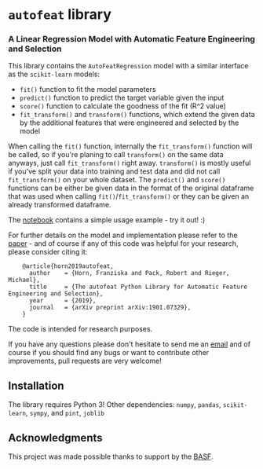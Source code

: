 # `autofeat` library
### A Linear Regression Model with Automatic Feature Engineering and Selection

This library contains the `AutoFeatRegression` model with a similar interface as the `scikit-learn` models:
- `fit()` function to fit the model parameters
- `predict()` function to predict the target variable given the input
- `score()` function to calculate the goodness of the fit (R^2 value)
- `fit_transform()` and `transform()` functions, which extend the given data by the additional features that were engineered and selected by the model

When calling the `fit()` function, internally the `fit_transform()` function will be called, so if you're planing to call `transform()` on the same data anyways, just call `fit_transform()` right away. `transform()` is mostly useful if you've split your data into training and test data and did not call `fit_transform()` on your whole dataset. The `predict()` and `score()` functions can be either be given data in the format of the original dataframe that was used when calling `fit()`/`fit_transform()` or they can be given an already transformed dataframe.

The [notebook](https://github.com/cod3licious/autofeat/blob/master/autofeat_test.ipynb) contains a simple usage example - try it out! :)

For further details on the model and implementation please refer to the [paper](https://arxiv.org/abs/1901.07329)  - and of course if any of this code was helpful for your research, please consider citing it:
```
    @article{horn2019autofeat,
      author    = {Horn, Franziska and Pack, Robert and Rieger, Michael},
      title     = {The autofeat Python Library for Automatic Feature Engineering and Selection},
      year      = {2019},
      journal   = {arXiv preprint arXiv:1901.07329},
    }
```

The code is intended for research purposes.

If you have any questions please don't hesitate to send me an [email](mailto:cod3licious@gmail.com) and of course if you should find any bugs or want to contribute other improvements, pull requests are very welcome!

## Installation
The library requires Python 3! Other dependencies: `numpy`, `pandas`, `scikit-learn`, `sympy`, and `pint`, `joblib`

## Acknowledgments

This project was made possible thanks to support by the [BASF](https://www.basf.com).
